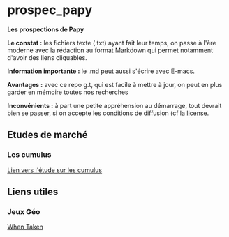 # prospec_papy

**Les prospections de Papy**

**Le constat :** les fichiers texte (.txt) ayant fait leur temps, on passe à l'ère moderne avec la rédaction au format 
 Markdown qui permet notamment d'avoir des liens cliquables.

**Information importante :** le .md peut aussi s'écrire avec E-macs.

**Avantages :** avec ce repo g.t, qui est facile à mettre à jour, on peut en plus garder en mémoire toutes nos recherches 

**Inconvénients :** à part une petite appréhension au démarrage, tout devrait bien se passer, si on accepte les conditions
de diffusion (cf la [license](LICENSE).


## Etudes de marché 


### Les cumulus

[Lien vers l'étude sur les cumulus](cumuls.md)


## Liens utiles

### Jeux Géo

[When Taken](https://whentaken.com/game)
